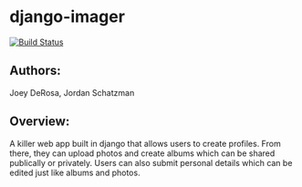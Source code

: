 # django-imager


[![Build Status](https://travis-ci.org/JSchatzman/django-imager.svg?branch=master)](https://travis-ci.org/JSchatzman/django-imager)


## Authors: 
Joey DeRosa, Jordan Schatzman

## Overview:
A killer web app built in django that allows users to create profiles.  From there, they can upload photos and create albums which can be shared publically or privately.  Users can also submit personal details which can be edited just like albums and photos.